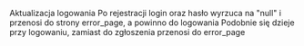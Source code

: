 Aktualizacja logowania
Po rejestracji login oraz hasło wyrzuca na "null" i przenosi do strony error_page, a powinno do logowania
Podobnie się dzieje przy logowaniu, zamiast do zgłoszenia przenosi do error_page
